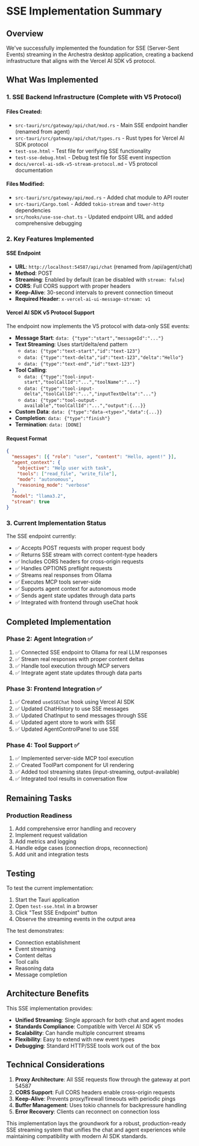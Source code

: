 # SSE Implementation Summary

## Overview

We've successfully implemented the foundation for SSE (Server-Sent Events) streaming in the Archestra desktop application, creating a backend infrastructure that aligns with the Vercel AI SDK v5 protocol.

## What Was Implemented

### 1. SSE Backend Infrastructure (Complete with V5 Protocol)

#### Files Created:

- `src-tauri/src/gateway/api/chat/mod.rs` - Main SSE endpoint handler (renamed from agent)
- `src-tauri/src/gateway/api/chat/types.rs` - Rust types for Vercel AI SDK protocol
- `test-sse.html` - Test file for verifying SSE functionality
- `test-sse-debug.html` - Debug test file for SSE event inspection
- `docs/vercel-ai-sdk-v5-stream-protocol.md` - V5 protocol documentation

#### Files Modified:

- `src-tauri/src/gateway/api/mod.rs` - Added chat module to API router
- `src-tauri/Cargo.toml` - Added `tokio-stream` and `tower-http` dependencies
- `src/hooks/use-sse-chat.ts` - Updated endpoint URL and added comprehensive debugging

### 2. Key Features Implemented

#### SSE Endpoint

- **URL**: `http://localhost:54587/api/chat` (renamed from /api/agent/chat)
- **Method**: POST
- **Streaming**: Enabled by default (can be disabled with `stream: false`)
- **CORS**: Full CORS support with proper headers
- **Keep-Alive**: 30-second intervals to prevent connection timeout
- **Required Header**: `x-vercel-ai-ui-message-stream: v1`

#### Vercel AI SDK v5 Protocol Support

The endpoint now implements the V5 protocol with data-only SSE events:

- **Message Start**: `data: {"type":"start","messageId":"..."}`
- **Text Streaming**: Uses start/delta/end pattern
  - `data: {"type":"text-start","id":"text-123"}`
  - `data: {"type":"text-delta","id":"text-123","delta":"Hello"}`
  - `data: {"type":"text-end","id":"text-123"}`
- **Tool Calling**:
  - `data: {"type":"tool-input-start","toolCallId":"...","toolName":"..."}`
  - `data: {"type":"tool-input-delta","toolCallId":"...","inputTextDelta":"..."}`
  - `data: {"type":"tool-output-available","toolCallId":"...","output":{...}}`
- **Custom Data**: `data: {"type":"data-<type>","data":{...}}`
- **Completion**: `data: {"type":"finish"}`
- **Termination**: `data: [DONE]`

#### Request Format

```json
{
  "messages": [{ "role": "user", "content": "Hello, agent!" }],
  "agent_context": {
    "objective": "Help user with task",
    "tools": ["read_file", "write_file"],
    "mode": "autonomous",
    "reasoning_mode": "verbose"
  },
  "model": "llama3.2",
  "stream": true
}
```

### 3. Current Implementation Status

The SSE endpoint currently:

- ✅ Accepts POST requests with proper request body
- ✅ Returns SSE stream with correct content-type headers
- ✅ Includes CORS headers for cross-origin requests
- ✅ Handles OPTIONS preflight requests
- ✅ Streams real responses from Ollama
- ✅ Executes MCP tools server-side
- ✅ Supports agent context for autonomous mode
- ✅ Sends agent state updates through data parts
- ✅ Integrated with frontend through useChat hook

## Completed Implementation

### Phase 2: Agent Integration ✅

1. ✅ Connected SSE endpoint to Ollama for real LLM responses
2. ✅ Stream real responses with proper content deltas
3. ✅ Handle tool execution through MCP servers
4. ✅ Integrate agent state updates through data parts

### Phase 3: Frontend Integration ✅

1. ✅ Created `useSSEChat` hook using Vercel AI SDK
2. ✅ Updated ChatHistory to use SSE messages
3. ✅ Updated ChatInput to send messages through SSE
4. ✅ Updated agent store to work with SSE
5. ✅ Updated AgentControlPanel to use SSE

### Phase 4: Tool Support ✅

1. ✅ Implemented server-side MCP tool execution
2. ✅ Created ToolPart component for UI rendering
3. ✅ Added tool streaming states (input-streaming, output-available)
4. ✅ Integrated tool results in conversation flow

## Remaining Tasks

### Production Readiness

1. Add comprehensive error handling and recovery
2. Implement request validation
3. Add metrics and logging
4. Handle edge cases (connection drops, reconnection)
5. Add unit and integration tests

## Testing

To test the current implementation:

1. Start the Tauri application
2. Open `test-sse.html` in a browser
3. Click "Test SSE Endpoint" button
4. Observe the streaming events in the output area

The test demonstrates:

- Connection establishment
- Event streaming
- Content deltas
- Tool calls
- Reasoning data
- Message completion

## Architecture Benefits

This SSE implementation provides:

- **Unified Streaming**: Single approach for both chat and agent modes
- **Standards Compliance**: Compatible with Vercel AI SDK v5
- **Scalability**: Can handle multiple concurrent streams
- **Flexibility**: Easy to extend with new event types
- **Debugging**: Standard HTTP/SSE tools work out of the box

## Technical Considerations

1. **Proxy Architecture**: All SSE requests flow through the gateway at port 54587
2. **CORS Support**: Full CORS headers enable cross-origin requests
3. **Keep-Alive**: Prevents proxy/firewall timeouts with periodic pings
4. **Buffer Management**: Uses tokio channels for backpressure handling
5. **Error Recovery**: Clients can reconnect on connection loss

This implementation lays the groundwork for a robust, production-ready SSE streaming system that unifies the chat and agent experiences while maintaining compatibility with modern AI SDK standards.
